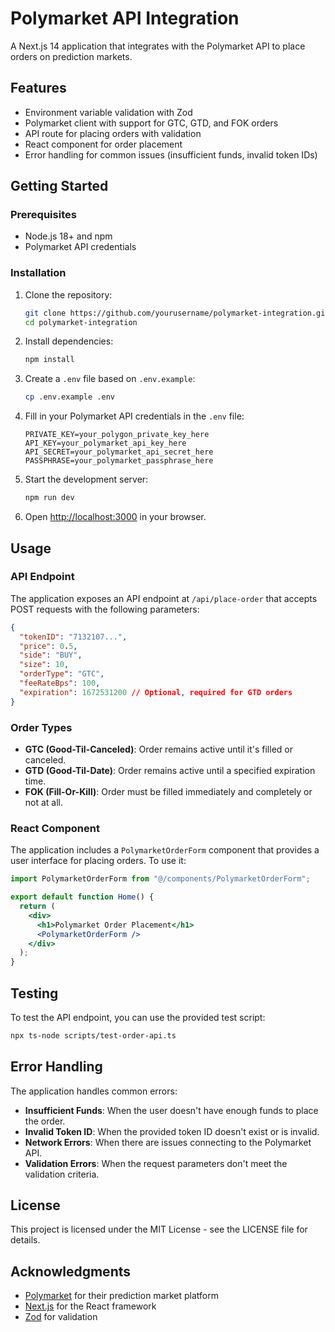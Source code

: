 # Polymarket API Integration

A Next.js 14 application that integrates with the Polymarket API to place orders on prediction markets.

## Features

- Environment variable validation with Zod
- Polymarket client with support for GTC, GTD, and FOK orders
- API route for placing orders with validation
- React component for order placement
- Error handling for common issues (insufficient funds, invalid token IDs)

## Getting Started

### Prerequisites

- Node.js 18+ and npm
- Polymarket API credentials

### Installation

1. Clone the repository:

   ```bash
   git clone https://github.com/yourusername/polymarket-integration.git
   cd polymarket-integration
   ```

2. Install dependencies:

   ```bash
   npm install
   ```

3. Create a `.env` file based on `.env.example`:

   ```bash
   cp .env.example .env
   ```

4. Fill in your Polymarket API credentials in the `.env` file:

   ```
   PRIVATE_KEY=your_polygon_private_key_here
   API_KEY=your_polymarket_api_key_here
   API_SECRET=your_polymarket_api_secret_here
   PASSPHRASE=your_polymarket_passphrase_here
   ```

5. Start the development server:

   ```bash
   npm run dev
   ```

6. Open [http://localhost:3000](http://localhost:3000) in your browser.

## Usage

### API Endpoint

The application exposes an API endpoint at `/api/place-order` that accepts POST requests with the following parameters:

```json
{
  "tokenID": "7132107...",
  "price": 0.5,
  "side": "BUY",
  "size": 10,
  "orderType": "GTC",
  "feeRateBps": 100,
  "expiration": 1672531200 // Optional, required for GTD orders
}
```

### Order Types

- **GTC (Good-Til-Canceled)**: Order remains active until it's filled or canceled.
- **GTD (Good-Til-Date)**: Order remains active until a specified expiration time.
- **FOK (Fill-Or-Kill)**: Order must be filled immediately and completely or not at all.

### React Component

The application includes a `PolymarketOrderForm` component that provides a user interface for placing orders. To use it:

```jsx
import PolymarketOrderForm from "@/components/PolymarketOrderForm";

export default function Home() {
  return (
    <div>
      <h1>Polymarket Order Placement</h1>
      <PolymarketOrderForm />
    </div>
  );
}
```

## Testing

To test the API endpoint, you can use the provided test script:

```bash
npx ts-node scripts/test-order-api.ts
```

## Error Handling

The application handles common errors:

- **Insufficient Funds**: When the user doesn't have enough funds to place the order.
- **Invalid Token ID**: When the provided token ID doesn't exist or is invalid.
- **Network Errors**: When there are issues connecting to the Polymarket API.
- **Validation Errors**: When the request parameters don't meet the validation criteria.

## License

This project is licensed under the MIT License - see the LICENSE file for details.

## Acknowledgments

- [Polymarket](https://polymarket.com) for their prediction market platform
- [Next.js](https://nextjs.org) for the React framework
- [Zod](https://github.com/colinhacks/zod) for validation
